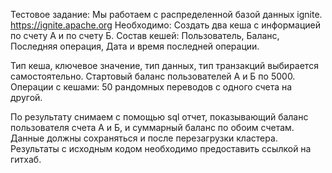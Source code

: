 Тестовое задание:
Мы работаем с распределенной базой данных ignite.
https://ignite.apache.org
Необходимо:
Создать два кеша с информацией по счету А и по счету Б.
Состав кешей: Пользователь, Баланс, Последняя операция, Дата и время последней операции. 

Тип кеша, ключевое значение, тип данных, тип транзакций выбирается самостоятельно.
Стартовый баланс пользователей А и Б по 5000.
Операции с кешами: 50 рандомных переводов с одного счета на другой.

По результату снимаем с помощью sql отчет, показывающий баланс пользователя счета А и Б, и суммарный баланс по обоим счетам.
Данные должны сохраняться и после перезагрузки кластера.
Результаты с исходным кодом необходимо предоставить ссылкой на гитхаб.